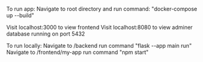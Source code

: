 To run app:
Navigate to root directory and run command: "docker-compose up --build"

Visit localhost:3000 to view frontend
Visit localhost:8080 to view adminer
database running on port 5432

To run locally:
Navigate to /backend
run command "flask --app main run"
Navigate to /frontend/my-app
run command "npm start"
